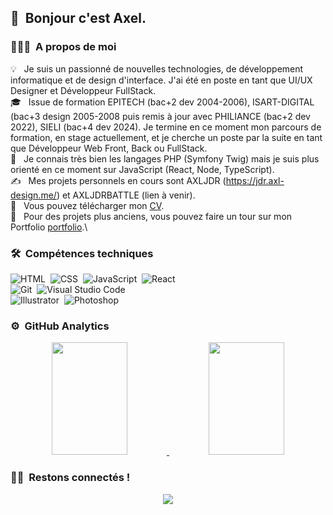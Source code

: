 ## 👋 &nbsp;Bonjour c'est Axel.

### 👨🏻‍💻 &nbsp;A propos de moi

💡 &nbsp; Je suis un passionné de nouvelles technologies, de développement informatique et de design d'interface. J'ai été en poste en tant que UI/UX Designer et Développeur FullStack.\
🎓 &nbsp; Issue de formation EPITECH (bac+2 dev 2004-2006), ISART-DIGITAL (bac+3 design 2005-2008 puis remis à jour avec PHILIANCE (bac+2 dev 2022), SIELI (bac+4 dev 2024). Je termine en ce moment mon parcours de formation, en stage actuellement, et je cherche un poste par la suite en tant que Développeur Web Front, Back ou FullStack.\
🌱 &nbsp; Je connais très bien les langages PHP (Symfony Twig) mais je suis plus orienté en ce moment sur JavaScript (React, Node, TypeScript).\
✍️ &nbsp; Mes projets personnels en cours sont AXLJDR (https://jdr.axl-design.me/) et AXLJDRBATTLE (lien à venir).\
📄 &nbsp; Vous pouvez télécharger mon [CV](https://axl-design.me/cv_oncu_axel_avr_2022.pdf).\
📄 &nbsp; Pour des projets plus anciens, vous pouvez faire un tour sur mon Portfolio [portfolio](https://axelein.wixsite.com/portfolio).\

### 🛠 &nbsp;Compétences techniques

![HTML](https://img.shields.io/badge/-HTML-05122A?style=flat&logo=HTML5)&nbsp;
![CSS](https://img.shields.io/badge/-CSS-05122A?style=flat&logo=CSS3&logoColor=1572B6)&nbsp;
![JavaScript](https://img.shields.io/badge/-JavaScript-05122A?style=flat&logo=javascript)&nbsp;
![React](https://img.shields.io/badge/-React-05122A?style=flat&logo=react)&nbsp;\
![Git](https://img.shields.io/badge/-Git-05122A?style=flat&logo=git)&nbsp;
![Visual Studio Code](https://img.shields.io/badge/-Visual%20Studio%20Code-05122A?style=flat&logo=visual-studio-code&logoColor=007ACC)&nbsp;\
![Illustrator](https://img.shields.io/badge/-Illustrator-05122A?style=flat&logo=adobe-illustrator)&nbsp;
![Photoshop](https://img.shields.io/badge/-Photoshop-05122A?style=flat&logo=adobe-photoshop)&nbsp;

### ⚙️ &nbsp;GitHub Analytics

<p align="center">
<a href="https://github.com/Axel-EIN">
  <img height="180em" width="49%" src="https://github-readme-stats-eight-theta.vercel.app/api?username=Axel-EIN&show_icons=true&theme=algolia&include_all_commits=true&count_private=true"/>
  <img height="180em" width="49%" src="https://github-readme-stats-eight-theta.vercel.app/api/top-langs/?username=Axel-EIN&layout=compact&langs_count=8&theme=algolia"/>
</a>
</p>

### 🤝🏻 &nbsp;Restons connectés !

<p align="center">
<a href="[https://www.linkedin.com/in/axel-turan](www.linkedin.com/in/axel-turan)"><img src="https://img.shields.io/badge/-Axel%20Turan-0077B5?style=flat&logo=Linkedin&logoColor=white"/></a>
</p>
